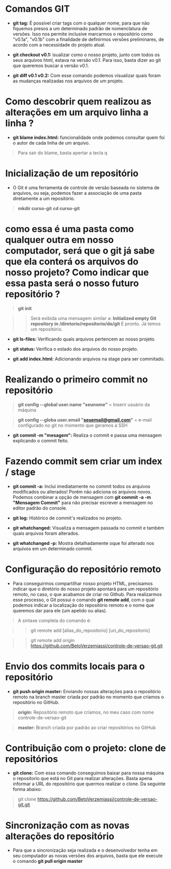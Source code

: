 # Comandos GIT

* **git tag:** É possível criar tags com o qualquer nome, para que não fiquemos presos a um determinado padrão de nomenclatura de versões. Isso nos permite inclusive marcarmos o repositório como "v0.1a", "v0.1b" com a finalidade de definirmos versões preliminares, de acordo com a necessidade do projeto atual.

* **git checkout v0.1:** isualizar como o nosso projeto, junto com todos os seus arquivos html, estava na versão v0.1. Para isso, basta dizer ao git que queremos buscar a versão v0.1. 

* **git diff v0.1 v0.2:** Com esse comando podemos visualizar quais foram as mudanças realizadas nos arquivos de um projeto.

# Como descobrir quem realizou as alterações em um arquivo linha a linha ?

* **git blame index.html:** funcionalidade onde podemos consultar quem foi o autor de cada linha de um arquivo.

> Para sair do blame, basta apertar a tecla q

# Inicialização de um repositório

* O Git é uma ferramenta de controle de versão baseada no sistema de arquivos, ou seja, podemos fazer a associação de uma pasta diretamente a um repositório. 

> **mkdir curso-git**
> **cd curso-git**

# como essa é uma pasta como qualquer outra em nosso computador, será que o git já sabe que ela conterá os arquivos do nosso projeto? Como indicar que essa pasta será o nosso futuro repositório ?

> **git init**

>> Será exibida uma mensagem similar a: **Initialized empty Git repository in /diretorio/repositorio/do/git** E pronto. Já temos um repositório.

* **git ls-files:** Verificando quais arquivos pertencem ao nosso projeto.

* **git status:** Verifica o estado dos arquivos do nosso projeto.

* **git add index.html:** Adicionando arquivos na stage para ser commitado.

# Realizando o primeiro commit no repositório

> **git config --global user.name "seunome"** = Inserir usuário da máquina

> **git config --globa user.email "seuemail@gmail.com"** = e-mail configurado no git no momento que geramos a SSH

* **git commit -m "mesagem":** Realiza o commit e passa uma mensagem explicando o commit feito.

# Fazendo commit sem criar um index / stage

* **git commit -a:** Inclui imediatamente no commit todos os arquivos modificados ou alterados! Porém
não adiciona os arquivos novos. Podemos combinar a opção de mensagem com **git commit -a -m "Mensagem Commit"** para não precisar
escrever a mensagem no editor padrão do console.

* **git log:** Histórico de commit's realizados no projeto.

* **git whatchanged:** Visualiza a mensagem passada no commit e também quais arquivos foram alterados.

* **git whatchanged -p:** Mostra detalhadamente oque foi alterado nos arquivos em um determinado commit.

# Configuração do repositório remoto

* Para conseguirmos compartilhar nosso projeto HTML, precisamos indicar que o diretório do nosso projeto apontará para um repositório remoto, no caso, o que acabamos de criar no Github. Para realizarmos esse processo, o Git possui o comando **git remote add**, com o qual podemos indicar a localização do repositório remoto e o nome que queremos dar para ele (um apelido ou alias).

> A sintaxe completa do comando é:

>> git remote add [alias_do_repositorio] [uri_do_repositorio]

>> git remote add origin https://github.com/BetoVerzemiassi/controle-de-versao-git.git

# Envio dos commits locais para o repositório   

* **git push origin master:** Enviando nossas alterações para o repositório remoto na branch master criada por padrão no momento
que criamos o repositório no GitHub.

> **origin:** Repositório remoto que criamos, no meu caso com nome controle-de-versao-git

> **master:** Branch criada por padrão ao criar repositórios no GitHub

# Contribuição com o projeto: clone de repositórios

* **git clone:** Com essa comando conseguimos baixar para nossa máquina o repositorio que está no Git para realizar alterações.
Basta apena informar a URL do repositório que quermos realizar o clone. Da seguinte forma abaixo:

> git clone https://github.com/BetoVerzemiassi/controle-de-versao-git.git

# Sincronização com as novas alterações do repositório

* Para que a sincronização seja realizada e o desenvolvedor tenha em seu computador as novas versões dos arquivos, basta que ele execute o comando **git pull origin master**


